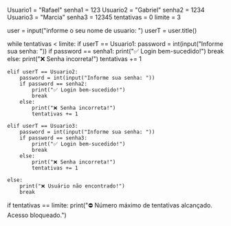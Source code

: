 Usuario1 = "Rafael"
senha1 = 123
Usuario2 = "Gabriel"
senha2 = 1234
Usuario3 = "Marcia"
senha3 = 12345
tentativas = 0
limite = 3

user = input("informe o seu nome de usuario: ")
userT = user.title()

while tentativas < limite:
    if userT == Usuario1:
        password = int(input("Informe sua senha: "))
        if password == senha1:
            print("✅ Login bem-sucedido!")
            break
        else:
            print("❌ Senha incorreta!")
            tentativas += 1

    elif userT == Usuario2:
        password = int(input("Informe sua senha: "))
        if password == senha2:
            print("✅ Login bem-sucedido!")
            break
        else:
            print("❌ Senha incorreta!")
            tentativas += 1

    elif userT == Usuario3:
        password = int(input("Informe sua senha: "))
        if password == senha3:
            print("✅ Login bem-sucedido!")
            break
        else:
            print("❌ Senha incorreta!")
            tentativas += 1

    else:
        print("❌ Usuário não encontrado!")
        break

if tentativas == limite:
    print("⛔ Número máximo de tentativas alcançado. Acesso bloqueado.")
